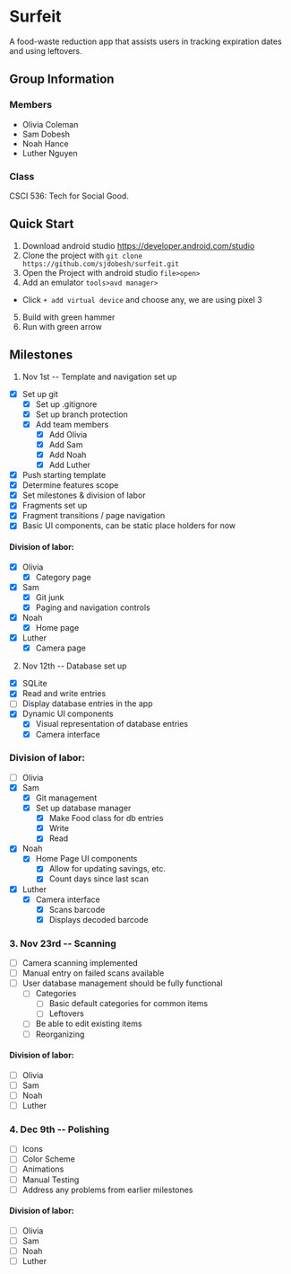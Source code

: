 # Surfeit
A food-waste reduction app that assists users in tracking
expiration dates and using leftovers.

## Group Information
### Members
- Olivia Coleman
- Sam Dobesh
- Noah Hance
- Luther Nguyen

### Class
CSCI 536: Tech for Social Good.

## Quick Start
1. Download android studio https://developer.android.com/studio
2. Clone the project with `git clone https://github.com/sjdobesh/surfeit.git`
3. Open the Project with android studio `file>open>`
4. Add an emulator `tools>avd manager>`
  - Click `+ add virtual device` and choose any, we are using pixel 3
5. Build with green hammer
6. Run with green arrow

## Milestones
1. Nov 1st -- Template and navigation set up
  - [X] Set up git
    - [X] Set up .gitignore 
    - [X] Set up branch protection
    - [X] Add team members
      - [X] Add Olivia
      - [X] Add Sam
      - [X] Add Noah
      - [X] Add Luther
  - [X] Push starting template
  - [X] Determine features scope
  - [X] Set milestones & division of labor
  - [X] Fragments set up
  - [X] Fragment transitions / page navigation
  - [X] Basic UI components, can be static place holders for now

#### Division of labor:
- [X] Olivia
  - [X] Category page
- [X] Sam
  - [X] Git junk
  - [X] Paging and navigation controls
- [X] Noah
  - [X] Home page
- [X] Luther
  - [X] Camera page

2. Nov 12th -- Database set up
  - [X] SQLite
  - [X] Read and write entries
  - [ ] Display database entries in the app
  - [X] Dynamic UI components
    - [X] Visual representation of database entries
    - [X] Camera interface

  ### Division of labor:
  - [ ] Olivia
  - [X] Sam
    - [X] Git management
    - [X] Set up database manager
      - [X] Make Food class for db entries
      - [X] Write
      - [X] Read
  - [X] Noah
    - [X] Home Page UI components
      - [X] Allow for updating savings, etc.
      - [X] Count days since last scan
  - [X] Luther
    - [X] Camera interface
        - [X] Scans barcode
        - [X] Displays decoded barcode

### 3. Nov 23rd -- Scanning
- [ ] Camera scanning implemented
- [ ] Manual entry on failed scans available
- [ ] User database management should be fully functional
  - [ ] Categories
    - [ ] Basic default categories for common items
    - [ ] Leftovers
  - [ ] Be able to edit existing items
  - [ ] Reorganizing

#### Division of labor:
- [ ] Olivia
- [ ] Sam
- [ ] Noah
- [ ] Luther

### 4. Dec 9th -- Polishing
- [ ] Icons
- [ ] Color Scheme
- [ ] Animations
- [ ] Manual Testing
- [ ] Address any problems from earlier milestones

#### Division of labor:
- [ ] Olivia
- [ ] Sam
- [ ] Noah
- [ ] Luther
